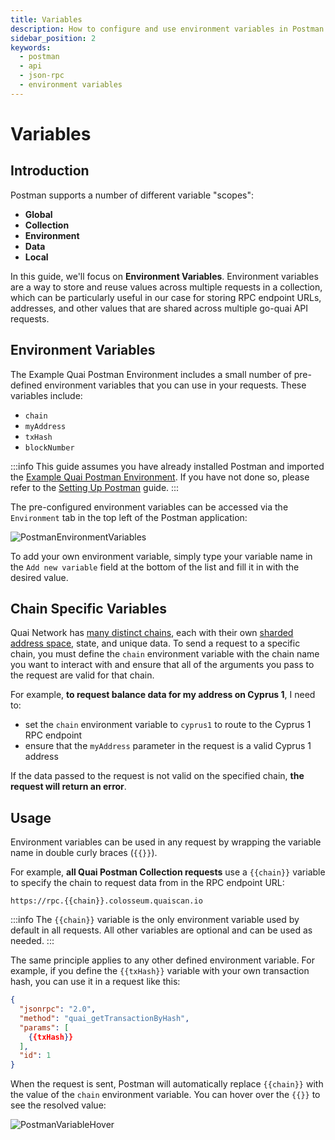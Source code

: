 ```yaml
---
title: Variables
description: How to configure and use environment variables in Postman for the Quai Network API.
sidebar_position: 2
keywords:
  - postman
  - api
  - json-rpc
  - environment variables
---
```


# Variables

## Introduction

Postman supports a number of different variable "scopes":

- **Global**
- **Collection**
- **Environment**
- **Data**
- **Local**

In this guide, we'll focus on **Environment Variables**. Environment variables are a way to store and reuse values across multiple requests in a collection, which can be particularly useful in our case for storing RPC endpoint URLs, addresses, and other values that are shared across multiple go-quai API requests.

## Environment Variables

The Example Quai Postman Environment includes a small number of pre-defined environment variables that you can use in your requests. These variables include:

- `chain`
- `myAddress`
- `txHash`
- `blockNumber`

:::info
This guide assumes you have already installed Postman and imported the [Example Quai Postman Environment](https://github.com/dominant-strategies/quai-postman-collection). If you have not done so, please refer to the [Setting Up Postman](/develop/go-quai-postman/postman-setup.md#import-environment-variables) guide.
:::

The pre-configured environment variables can be accessed via the `Environment` tab in the top left of the Postman application:

![PostmanEnvironmentVariables](/img/Postman/PostmanEnvironmentVariables.png)

To add your own environment variable, simply type your variable name in the `Add new variable` field at the bottom of the list and fill it in with the desired value.

## Chain Specific Variables

Quai Network has [many distinct chains](/develop/networks/#testnet), each with their own [sharded address space](/learn/network/overview#sharded-address-space), state, and unique data. To send a request to a specific chain, you must define the `chain` environment variable with the chain name you want to interact with and ensure that all of the arguments you pass to the request are valid for that chain.

For example, **to request balance data for my address on Cyprus 1**, I need to:

- set the `chain` environment variable to `cyprus1` to route to the Cyprus 1 RPC endpoint
- ensure that the `myAddress` parameter in the request is a valid Cyprus 1 address

If the data passed to the request is not valid on the specified chain, **the request will return an error**.

## Usage

Environment variables can be used in any request by wrapping the variable name in double curly braces (`{{}}`).

For example, **all Quai Postman Collection requests** use a `{{chain}}` variable to specify the chain to request data from in the RPC endpoint URL:

```
https://rpc.{{chain}}.colosseum.quaiscan.io
```

:::info
The `{{chain}}` variable is the only environment variable used by default in all requests. All other variables are optional and can be used as needed.
:::

The same principle applies to any other defined environment variable. For example, if you define the `{{txHash}}` variable with your own transaction hash, you can use it in a request like this:

```json
{
  "jsonrpc": "2.0",
  "method": "quai_getTransactionByHash",
  "params": [
    {{txHash}}
  ],
  "id": 1
}
```

When the request is sent, Postman will automatically replace `{{chain}}` with the value of the `chain` environment variable. You can hover over the `{{}}` to see the resolved value:

![PostmanVariableHover](/img/Postman/PostmanVariableHover.png)
